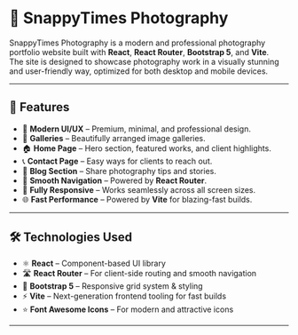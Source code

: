 # 📸 SnappyTimes Photography

SnappyTimes Photography is a modern and professional photography portfolio website built with **React**, **React Router**, **Bootstrap 5**, and **Vite**.  
The site is designed to showcase photography work in a visually stunning and user-friendly way, optimized for both desktop and mobile devices.  

---

## 🚀 Features

- 🎨 **Modern UI/UX** – Premium, minimal, and professional design.
- 📂 **Galleries** – Beautifully arranged image galleries.
- 🏠 **Home Page** – Hero section, featured works, and client highlights.
- 📞 **Contact Page** – Easy ways for clients to reach out.
- 📰 **Blog Section** – Share photography tips and stories.
- 🔗 **Smooth Navigation** – Powered by **React Router**.
- 📱 **Fully Responsive** – Works seamlessly across all screen sizes.
- 🌐 **Fast Performance** – Powered by **Vite** for blazing-fast builds.

---

## 🛠️ Technologies Used

- ⚛️ **React** – Component-based UI library  
- 🛣️ **React Router** – For client-side routing and smooth navigation  
- 🎀 **Bootstrap 5** – Responsive grid system & styling  
- ⚡ **Vite** – Next-generation frontend tooling for fast builds  
- ⭐ **Font Awesome Icons** – For modern and attractive icons  

---

